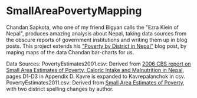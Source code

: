 SmallAreaPovertyMapping
===

Chandan Sapkota, who one of my friend Bigyan calls the "Ezra Klein of Nepal", produces amazing analysis about Nepal, taking data sources from the obscure reports of government institutions and writing them up in blog posts. This project extends his ["Poverty by District in Nepal"](http://sapkotac.blogspot.com/2013/07/poverty-by-district-in-nepal.html) blog post, by maping maps of the data Chandan bar-charts for us. 

Data Sources:
PovertyEstimates2001.csv: Derived from [2006 CBS report on Small Area Estimates of Poverty, Caloric Intake and Malnutrition in Nepal](http://cbs.gov.np/wp-content/uploads/2012/Others/SAE%20of%20Poverty,%20Caloric%20Intake%20and%20Malnutrition%20in%20Nepal.pdf), pages D1-D3 in Appendix D. Kavre is expanded to Kavrepalanchok in csv.
PovertyEstimates2011.csv: Derived from [Small Area Estimates of Poverty](http://cbs.gov.np/wp-content/uploads/2013/06/Small%20Area%20Estimates%20of%20Poverty,%202011.pdf), with two district spelling changes by author.
